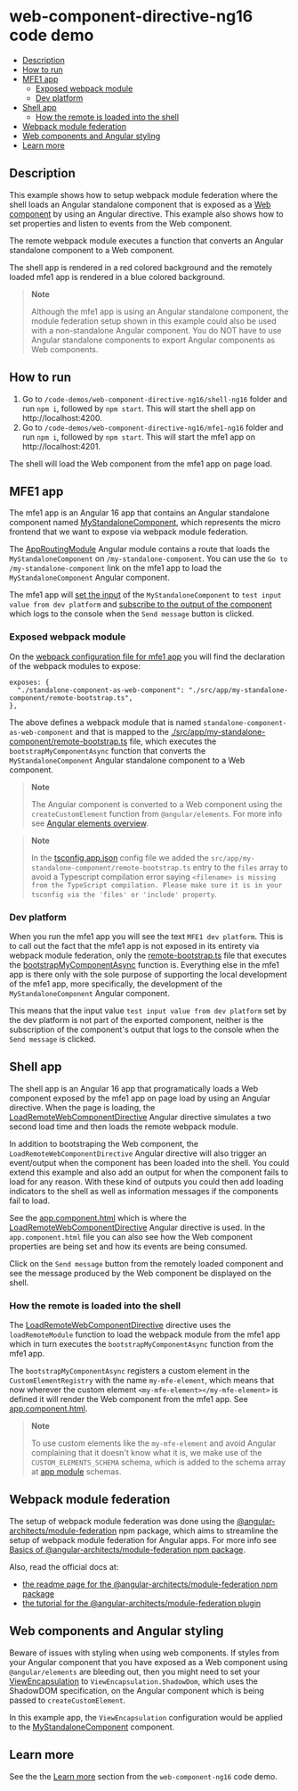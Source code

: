 # web-component-directive-ng16 code demo

- [Description](#description)
- [How to run](#how-to-run)
- [MFE1 app](#mfe1-app)
  - [Exposed webpack module](#exposed-webpack-module)
  - [Dev platform](#dev-platform)
- [Shell app](#shell-app)
  - [How the remote is loaded into the shell](#how-the-remote-is-loaded-into-the-shell)
- [Webpack module federation](#webpack-module-federation)
- [Web components and Angular styling](#web-components-and-angular-styling)
- [Learn more](#learn-more)

## Description

This example shows how to setup webpack module federation where the shell loads an Angular standalone component that is exposed as a [Web component](https://developer.mozilla.org/en-US/docs/Web/API/Web_components) by using an Angular directive. This example also shows how to set properties and listen to events from the Web component.

The remote webpack module executes a function that converts an Angular standalone component to a Web component.

The shell app is rendered in a red colored background and the remotely loaded mfe1 app is rendered in a blue colored background.

> **Note**
>
> Although the mfe1 app is using an Angular standalone component, the module federation setup shown in this example could also be used with a non-standalone Angular component. You do NOT have to use Angular standalone components to export Angular components as Web components.
>

## How to run

1) Go to `/code-demos/web-component-directive-ng16/shell-ng16` folder and run `npm i`, followed by `npm start`. This will start the shell app on http://localhost:4200.
2) Go to `/code-demos/web-component-directive-ng16/mfe1-ng16` folder and run `npm i`, followed by `npm start`. This will start the mfe1 app on http://localhost:4201.

The shell will load the Web component from the mfe1 app on page load.

## MFE1 app

The mfe1 app is an Angular 16 app that contains an Angular standalone component named [MyStandaloneComponent](/code-demos/web-component-directive-ng16/mfe1-ng16/src/app/my-standalone-component/my-standalone-component.component.ts), which represents the micro frontend that we want to expose via webpack module federation.

The [AppRoutingModule](/code-demos/web-component-directive-ng16/mfe1-ng16/src/app/app-routing.module.ts) Angular module contains a route that loads the `MyStandaloneComponent` on `/my-standalone-component`. You can use the `Go to /my-standalone-component` link on the mfe1 app to load the `MyStandaloneComponent` Angular component.

The mfe1 app will [set the input](/code-demos/web-component-directive-ng16/mfe1-ng16/src/app/app-routing.module.ts) of the `MyStandaloneComponent` to `test input value from dev platform` and [subscribe to the output of the component](/code-demos/web-component-directive-ng16/mfe1-ng16/src/app/app.component.ts) which logs to the console when the `Send message` button is clicked.

### Exposed webpack module

On the [webpack configuration file for mfe1 app](./mfe1-ng16/webpack.config.js) you will find the declaration of the webpack modules to expose:

```
exposes: {
  "./standalone-component-as-web-component": "./src/app/my-standalone-component/remote-bootstrap.ts",
},
```

The above defines a webpack module that is named `standalone-component-as-web-component` and that is mapped to the [./src/app/my-standalone-component/remote-bootstrap.ts](/code-demos/web-component-directive-ng16/mfe1-ng16/src/app/my-standalone-component/remote-bootstrap.ts) file, which executes the `bootstrapMyComponentAsync` function that converts the `MyStandaloneComponent` Angular standalone component to a Web component. 

> **Note**
>
> The Angular component is converted to a Web component using the `createCustomElement` function from `@angular/elements`. For more info see [Angular elements overview](https://angular.io/guide/elements).
>

> **Note**
>
> In the [tsconfig.app.json](../web-component-directive-ng16/mfe1-ng16/tsconfig.app.json) config file we added the `src/app/my-standalone-component/remote-bootstrap.ts` entry to the `files` array to avoid a Typescript compilation error saying `<filename> is missing from the TypeScript compilation. Please make sure it is in your tsconfig via the 'files' or 'include' property`.
>

### Dev platform

When you run the mfe1 app you will see the text `MFE1 dev platform`. This is to call out the fact that the mfe1 app is not exposed in its entirety via webpack module federation, only the [remote-bootstrap.ts](/code-demos/web-component-directive-ng16/mfe1-ng16/src/app/my-standalone-component/remote-bootstrap.ts) file that executes the [bootstrapMyComponentAsync](/code-demos/web-component-directive-ng16/mfe1-ng16/src/app/my-standalone-component/my-standalone-component-bootstrap.ts) function is. Everything else in the mfe1 app is there only with the sole purpose of supporting the local development of the mfe1 app, more specifically, the development of the `MyStandaloneComponent` Angular component.

This means that the input value `test input value from dev platform` set by the dev platform is not part of the exported component, neither is the subscription of the component's output that logs to the console when the `Send message` is clicked.

## Shell app

The shell app is an Angular 16 app that programatically loads a Web component exposed by the mfe1 app on page load by using an Angular directive. When the page is loading, the [LoadRemoteWebComponentDirective](/code-demos/component-directive-ng16/shell-ng16/src/app/load-remote-component.directive.ts) Angular directive simulates a two second load time and then loads the remote webpack module.

In addition to bootstraping the Web component, the `LoadRemoteWebComponentDirective` Angular directive will also trigger an event/output when the component has been loaded into the shell. You could extend this example and also add an output for when the component fails to load for any reason. With these kind of outputs you could then add loading indicators to the shell as well as information messages if the components fail to load.

See the [app.component.html](/code-demos/web-component-directive-ng16/shell-ng16/src/app/app.component.html) which is where the [LoadRemoteWebComponentDirective](/code-demos/web-component-directive-ng16/shell-ng16/src/app/load-remote-web-component.directive.ts) Angular directive is used. In the `app.component.html` file you can also see how the Web component properties are being set and how its events are being consumed.

Click on the `Send message` button from the remotely loaded component and see the message produced by the Web component be displayed on the shell.

### How the remote is loaded into the shell

The [LoadRemoteWebComponentDirective](/code-demos/web-component-directive-ng16/shell-ng16/src/app/load-remote-web-component.directive.ts) directive uses the `loadRemoteModule` function to load the webpack module from the mfe1 app which in turn executes the `bootstrapMyComponentAsync` function from the mfe1 app. 

The `bootstrapMyComponentAsync` registers a custom element in the `CustomElementRegistry` with the name `my-mfe-element`, which means that now wherever the custom element `<my-mfe-element></my-mfe-element>` is defined it will render the Web component from the mfe1 app. See [app.component.html](/code-demos/web-component-directive-ng16/shell-ng16/src/app/app.component.html).

> **Note**
>
> To use custom elements like the `my-mfe-element` and avoid Angular complaining that it doesn't know what it is, we make use of the `CUSTOM_ELEMENTS_SCHEMA` schema, which is added to the schema array at [app module](../web-component-directive-ng16/shell-ng16/src/app/app.module.ts) schemas.
>

## Webpack module federation

The setup of webpack module federation was done using the [@angular-architects/module-federation](https://www.npmjs.com/package/@angular-architects/module-federation) npm package, which aims to streamline the setup of webpack module federation for Angular apps. For more info see [Basics of @angular-architects/module-federation npm package](/docs/basics-angular-architects.md).

Also, read the official docs at:
- [the readme page for the @angular-architects/module-federation npm package](https://www.npmjs.com/package/@angular-architects/module-federation?activeTab=readme)
- [the tutorial for the @angular-architects/module-federation plugin](https://github.com/angular-architects/module-federation-plugin/blob/main/libs/mf/tutorial/tutorial.md)

## Web components and Angular styling

Beware of issues with styling when using web components. If styles from your Angular component that you have exposed as a Web component using `@angular/elements` are bleeding out, then you might need to set your [ViewEncapsulation](https://angular.io/api/core/ViewEncapsulation) to `ViewEncapsulation.ShadowDom`, which uses the ShadowDOM specification, on the Angular component which is being passed to `createCustomElement`. 

In this example app, the `ViewEncapsulation` configuration would be applied to the [MyStandaloneComponent](/code-demos/web-component-directive-ng16/mfe1-ng16/src/app/my-standalone-component/my-standalone-component.component.ts) component.

## Learn more

See the the [Learn more](/code-demos/web-component-ng16/README.md#learn-more) section from the `web-component-ng16` code demo.